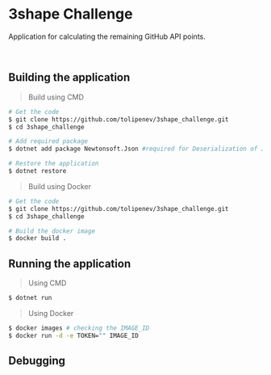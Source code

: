 # 3shape Challenge

Application for calculating the remaining GitHub API points.

<br />

## Building the application

> Build using CMD

```bash
# Get the code
$ git clone https://github.com/tolipenev/3shape_challenge.git
$ cd 3shape_challenge

# Add required package
$ dotnet add package Newtonsoft.Json #required for Deserialization of Json

# Restore the application
$ dotnet restore
```

> Build using Docker

```bash
# Get the code
$ git clone https://github.com/tolipenev/3shape_challenge.git
$ cd 3shape_challenge

# Build the docker image
$ docker build .
```

## Running the application

> Using CMD

```bash
$ dotnet run
```

> Using Docker

```bash
$ docker images # checking the IMAGE_ID
$ docker run -d -e TOKEN="" IMAGE_ID
```

## Debugging
